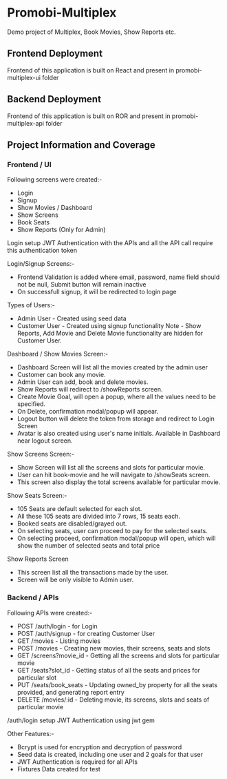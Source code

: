# Promobi-Multiplex
Demo project of Multiplex, Book Movies, Show Reports etc.

## Frontend Deployment
Frontend of this application is built on React and present in promobi-multiplex-ui folder

## Backend Deployment
Frontend of this application is built on ROR and present in promobi-multiplex-api folder

## Project Information and Coverage

### Frontend / UI
Following screens were created:-
- Login
- Signup
- Show Movies / Dashboard
- Show Screens
- Book Seats
- Show Reports (Only for Admin)

Login setup JWT Authentication with the APIs and all the API call require this authentication token

Login/Signup Screens:-
- Frontend Validation is added where email, password, name field should not be null, Submit button will remain inactive
- On successfull signup, it will be redirected to login page

Types of Users:-
- Admin User - Created using seed data
- Customer User - Created using signup functionality
Note - Show Reports, Add Movie and Delete Movie functionality are hidden for Customer User.

Dashboard / Show Movies Screen:-
- Dashboard Screen will list all the movies created by the admin user
- Customer can book any movie.
- Admin User can add, book and delete movies.
- Show Reports will redirect to /showReports screen.
- Create Movie Goal, will open a popup, where all the values need to be specified.
- On Delete, confirmation modal/popup will appear.
- Logout button will delete the token from storage and redirect to Login Screen
- Avatar is also created using user's name initials. Available in Dashboard near logout screen.

Show Screens Screen:-
- Show Screen will list all the screens and slots for particular movie.
- User can hit book-movie and he will navigate to /showSeats screen.
- This screen also display the total screens available for particular movie.

Show Seats Screen:-
- 105 Seats are default selected for each slot.
- All these 105 seats are divided into 7 rows, 15 seats each.
- Booked seats are disabled/grayed out.
- On selecting seats, user can proceed to pay for the selected seats.
- On selecting proceed, confirmation modal/popup will open, which will show the number of selected seats and total price

Show Reports Screen
- This screen list all the transactions made by the user.
- Screen will be only visible to Admin user.

### Backend / APIs
Following APIs were created:-
- POST /auth/login - for Login
- POST /auth/signup - for creating Customer User
- GET /movies - Listing movies
- POST /movies - Creating new movies, their screens, seats and slots
- GET /screens?movie_id - Getting all the screens and slots for particular movie
- GET /seats?slot_id - Getting status of all the seats and prices for particular slot
- PUT /seats/book_seats - Updating owned_by property for all the seats provided, and generating report entry
- DELETE /movies/:id - Deleting movie, its screens, slots and seats of particular movie

/auth/login setup JWT Authentication using jwt gem

Other Features:-
- Bcrypt is used for encryption and decryption of password
- Seed data is created, including one user and 2 goals for that user
- JWT Authentication is required for all APIs
- Fixtures Data created for test


